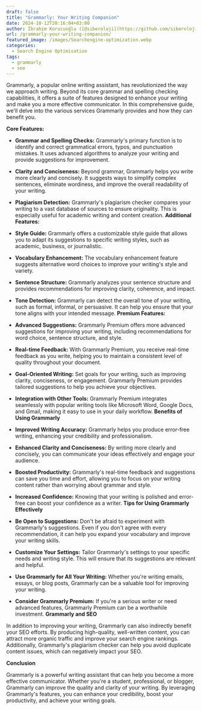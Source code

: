 ```yaml
---
draft: false
title: "Grammarly: Your Writing Companion"
date: 2024-10-12T20:16:04+03:00
author: İbrahim Korucuoğlu ([@siberoloji](https://github.com/siberoloji))
url: /grammarly-your-writing-companion/
featured_image: /images/Searchengine-optimization.webp
categories:
  - Search Engine Optimisation
tags:
  - grammarly
  - seo
---
```

Grammarly, a popular online writing assistant, has revolutionized the way we approach writing. Beyond its core grammar and spelling checking capabilities, it offers a suite of features designed to enhance your writing and make you a more effective communicator. In this comprehensive guide, we'll delve into the various services Grammarly provides and how they can benefit you.

**Core Features:**
* **Grammar and Spelling Checks:** Grammarly's primary function is to identify and correct grammatical errors, typos, and punctuation mistakes. It uses advanced algorithms to analyze your writing and provide suggestions for improvement.

* **Clarity and Conciseness:** Beyond grammar, Grammarly helps you write more clearly and concisely. It suggests ways to simplify complex sentences, eliminate wordiness, and improve the overall readability of your writing.

* **Plagiarism Detection:** Grammarly's plagiarism checker compares your writing to a vast database of sources to ensure originality. This is especially useful for academic writing and content creation.
**Additional Features:**
* **Style Guide:** Grammarly offers a customizable style guide that allows you to adapt its suggestions to specific writing styles, such as academic, business, or journalistic.

* **Vocabulary Enhancement:** The vocabulary enhancement feature suggests alternative word choices to improve your writing's style and variety.

* **Sentence Structure:** Grammarly analyzes your sentence structure and provides recommendations for improving clarity, coherence, and impact.

* **Tone Detection:** Grammarly can detect the overall tone of your writing, such as formal, informal, or persuasive. It can help you ensure that your tone aligns with your intended message.
**Premium Features:**
* **Advanced Suggestions:** Grammarly Premium offers more advanced suggestions for improving your writing, including recommendations for word choice, sentence structure, and style.

* **Real-time Feedback:** With Grammarly Premium, you receive real-time feedback as you write, helping you to maintain a consistent level of quality throughout your document.

* **Goal-Oriented Writing:** Set goals for your writing, such as improving clarity, conciseness, or engagement. Grammarly Premium provides tailored suggestions to help you achieve your objectives.

* **Integration with Other Tools:** Grammarly Premium integrates seamlessly with popular writing tools like Microsoft Word, Google Docs, and Gmail, making it easy to use in your daily workflow.
**Benefits of Using Grammarly**
* **Improved Writing Accuracy:** Grammarly helps you produce error-free writing, enhancing your credibility and professionalism.

* **Enhanced Clarity and Conciseness:** By writing more clearly and concisely, you can communicate your ideas effectively and engage your audience.

* **Boosted Productivity:** Grammarly's real-time feedback and suggestions can save you time and effort, allowing you to focus on your writing content rather than worrying about grammar and style.

* **Increased Confidence:** Knowing that your writing is polished and error-free can boost your confidence as a writer.
**Tips for Using Grammarly Effectively**
* **Be Open to Suggestions:** Don't be afraid to experiment with Grammarly's suggestions. Even if you don't agree with every recommendation, it can help you expand your vocabulary and improve your writing skills.

* **Customize Your Settings:** Tailor Grammarly's settings to your specific needs and writing style. This will ensure that its suggestions are relevant and helpful.

* **Use Grammarly for All Your Writing:** Whether you're writing emails, essays, or blog posts, Grammarly can be a valuable tool for improving your writing.

* **Consider Grammarly Premium:** If you're a serious writer or need advanced features, Grammarly Premium can be a worthwhile investment.
**Grammarly and SEO**

In addition to improving your writing, Grammarly can also indirectly benefit your SEO efforts. By producing high-quality, well-written content, you can attract more organic traffic and improve your search engine rankings. Additionally, Grammarly's plagiarism checker can help you avoid duplicate content issues, which can negatively impact your SEO.

**Conclusion**

Grammarly is a powerful writing assistant that can help you become a more effective communicator. Whether you're a student, professional, or blogger, Grammarly can improve the quality and clarity of your writing. By leveraging Grammarly's features, you can enhance your credibility, boost your productivity, and achieve your writing goals.
